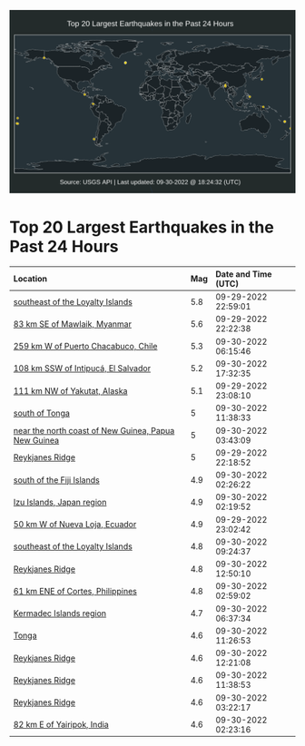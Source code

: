 ![Map](./map.png)

# Top 20 Largest Earthquakes in the Past 24 Hours

| Location | Mag | Date and Time (UTC) |
|:---|:---|:---|
| [southeast of the Loyalty Islands](https://earthquake.usgs.gov/earthquakes/eventpage/us6000ipga) | 5.8 | 09-29-2022 22:59:01 |
| [83 km SE of Mawlaik, Myanmar](https://earthquake.usgs.gov/earthquakes/eventpage/us6000ipft) | 5.6 | 09-29-2022 22:22:38 |
| [259 km W of Puerto Chacabuco, Chile](https://earthquake.usgs.gov/earthquakes/eventpage/us6000ipjd) | 5.3 | 09-30-2022 06:15:46 |
| [108 km SSW of Intipucá, El Salvador](https://earthquake.usgs.gov/earthquakes/eventpage/us6000ipny) | 5.2 | 09-30-2022 17:32:35 |
| [111 km NW of Yakutat, Alaska](https://earthquake.usgs.gov/earthquakes/eventpage/ak022ci7x3po) | 5.1 | 09-29-2022 23:08:10 |
| [south of Tonga](https://earthquake.usgs.gov/earthquakes/eventpage/us6000iply) | 5 | 09-30-2022 11:38:33 |
| [near the north coast of New Guinea, Papua New Guinea](https://earthquake.usgs.gov/earthquakes/eventpage/us6000ipic) | 5 | 09-30-2022 03:43:09 |
| [Reykjanes Ridge](https://earthquake.usgs.gov/earthquakes/eventpage/us6000ipg7) | 5 | 09-29-2022 22:18:52 |
| [south of the Fiji Islands](https://earthquake.usgs.gov/earthquakes/eventpage/us6000iphy) | 4.9 | 09-30-2022 02:26:22 |
| [Izu Islands, Japan region](https://earthquake.usgs.gov/earthquakes/eventpage/us6000iphu) | 4.9 | 09-30-2022 02:19:52 |
| [50 km W of Nueva Loja, Ecuador](https://earthquake.usgs.gov/earthquakes/eventpage/us6000ipgb) | 4.9 | 09-29-2022 23:02:42 |
| [southeast of the Loyalty Islands](https://earthquake.usgs.gov/earthquakes/eventpage/us6000ipl7) | 4.8 | 09-30-2022 09:24:37 |
| [Reykjanes Ridge](https://earthquake.usgs.gov/earthquakes/eventpage/us6000ipml) | 4.8 | 09-30-2022 12:50:10 |
| [61 km ENE of Cortes, Philippines](https://earthquake.usgs.gov/earthquakes/eventpage/us6000ipi6) | 4.8 | 09-30-2022 02:59:02 |
| [Kermadec Islands region](https://earthquake.usgs.gov/earthquakes/eventpage/us6000ipjf) | 4.7 | 09-30-2022 06:37:34 |
| [Tonga](https://earthquake.usgs.gov/earthquakes/eventpage/us6000iplt) | 4.6 | 09-30-2022 11:26:53 |
| [Reykjanes Ridge](https://earthquake.usgs.gov/earthquakes/eventpage/us6000ipmj) | 4.6 | 09-30-2022 12:21:08 |
| [Reykjanes Ridge](https://earthquake.usgs.gov/earthquakes/eventpage/us6000ipmb) | 4.6 | 09-30-2022 11:38:53 |
| [Reykjanes Ridge](https://earthquake.usgs.gov/earthquakes/eventpage/us6000ipi7) | 4.6 | 09-30-2022 03:22:17 |
| [82 km E of Yairipok, India](https://earthquake.usgs.gov/earthquakes/eventpage/us6000iphx) | 4.6 | 09-30-2022 02:23:16 |

